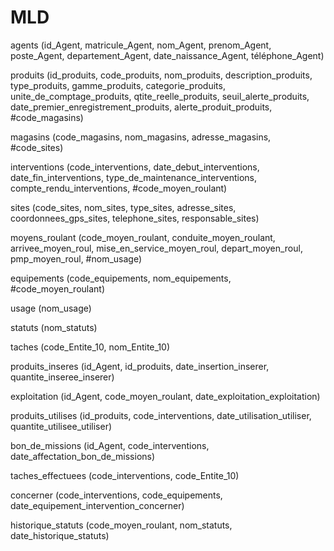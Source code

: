 # MLD

agents (id_Agent, matricule_Agent, nom_Agent, prenom_Agent, poste_Agent, departement_Agent, date_naissance_Agent, téléphone_Agent)

produits (id_produits, code_produits, nom_produits, description_produits, type_produits, gamme_produits, categorie_produits, unite_de_comptage_produits, qtite_reelle_produits, seuil_alerte_produits, date_premier_enregistrement_produits, alerte_produit_produits, #code_magasins) 

magasins (code_magasins, nom_magasins, adresse_magasins, #code_sites) 

interventions (code_interventions, date_debut_interventions, date_fin_interventions, type_de_maintenance_interventions, compte_rendu_interventions, #code_moyen_roulant) 

sites (code_sites, nom_sites, type_sites, adresse_sites, coordonnees_gps_sites, telephone_sites, responsable_sites) 

moyens_roulant (code_moyen_roulant, conduite_moyen_roulant, arrivee_moyen_roul, mise_en_service_moyen_roul, depart_moyen_roul, pmp_moyen_roul, #nom_usage) 

equipements (code_equipements, nom_equipements, #code_moyen_roulant) 

usage (nom_usage) 

statuts (nom_statuts) 

taches (code_Entite_10, nom_Entite_10) 

produits_inseres (id_Agent, id_produits, date_insertion_inserer, quantite_inseree_inserer) 

exploitation (id_Agent, code_moyen_roulant, date_exploitation_exploitation) 

produits_utilises (id_produits, code_interventions, date_utilisation_utiliser, quantite_utilisee_utiliser) 

bon_de_missions (id_Agent, code_interventions, date_affectation_bon_de_missions) 

taches_effectuees (code_interventions, code_Entite_10) 

concerner (code_interventions, code_equipements, date_equipement_intervention_concerner) 

historique_statuts (code_moyen_roulant, nom_statuts, date_historique_statuts)
